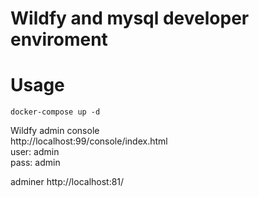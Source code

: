 # Wildfy and mysql developer enviroment

# Usage

```
docker-compose up -d
```
Wildfy admin console<br/>
http://localhost:99/console/index.html<br/>
user: admin<br/>
pass: admin<br/>

adminer
http://localhost:81/<br/>

